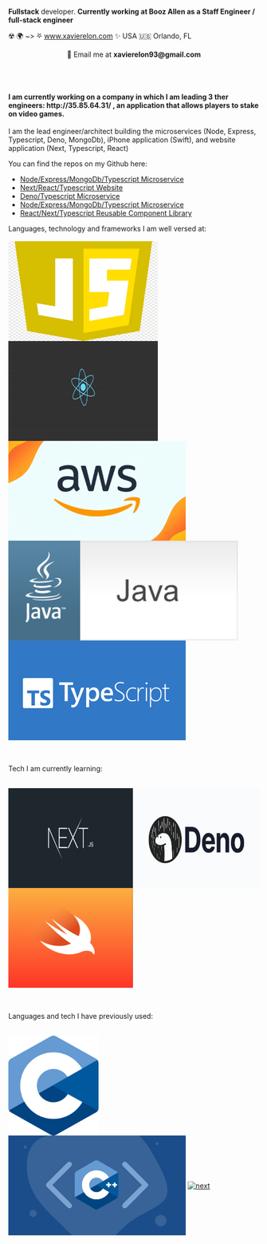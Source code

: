  **Fullstack** developer. **Currently working at Booz Allen as a Staff Engineer / full-stack engineer**

☢️ 🌍 ~> ⛧ www.xavierelon.com ✨ 
USA 🇺🇸 Orlando, FL


<p align="center"> 💬 Email me at <b>xavierelon93@gmail.com</b></p>

<br><br>

<h4> I am currently working on a company in which I am leading 3 ther engineers: http://35.85.64.31/ , an application that allows players to stake on video games. </h4>
<p> I am the lead engineer/architect building the microservices (Node, Express, Typescript, Deno, MongoDb), iPhone application (Swift), and website application (Next, Typescript, React) </p>
<p> You can find the repos on my Github here: </p>

  <ul>
    <li><a href="https://github.com/XavierElon/xsj-users-microservice">Node/Express/MongoDb/Typescript Microservice</a></li>
    <li><a href="https://github.com/XavierElon/xsj-ui-starter-app">Next/React/Typescript Website</a></li>
    <li><a href="https://github.com/XavierElon/xsj-deno-microservice">Deno/Typescript Microservice</a></li>
    <li><a href="https://github.com/XavierElon/xsj-newsletter-microservice">Node/Express/MongoDb/Typescript Microservice</a></li>
    <li><a href="https://github.com/XavierElon/xsj-reusable-component-library">React/Next/Typescript Reusable Component Library</a></li>
  </ul>

Languages, technology and frameworks I am well versed at: 
<br><br>
<a href="https://javascript.com/"><img height="200px" width="300px" align="center" alt="javascript" src="./public/javascript.png" /></a>
<a href="https://reactjs.org/"><img height="200px" width="300px" align="center" alt="react" src="./public/react.gif" /></a>
<a href="https://aws.amazon.com/"><img height="200px" align="center" alt="next" src="./public/aws.gif"/></a>
<a href="https://www.java.com/en/"><img height="200px" align="center" alt="next" src="./public/java.gif"/></a>
<a href="https://www.typescriptlang.org/"><img height="200px" align="center" alt="next" src="./public/typescript.png"/></a>


<br><br>
Tech I am currently learning:
<br><br>

<a href="https://nextjs.org/"><img height="200px" width="250px" align="center" alt="next" src="./public/next.jpeg"/></a>
<a href="https://deno.land"><img height="200px" width="250px" align="center" alt="next" src="./public/deno.webp"/></a>
<a href="https://www.swift.org/"><img height="200px" width="250px" align="center" alt="next" src="./public/swift.png"/></a>


<br><br>
Languages and tech I have previously used: 
<br><br>

<a href="https://www.learn-c.org/"><img height="200px" align="center" alt="next" src="./public/c.jpeg"/></a>
<a href="https://isocpp.org/"><img height="200px" align="center" alt="next" src="./public/c++.jpeg"/></a>
<a href="https://www.python.org/"><img height="200px" align="center" alt="next" src="./public/python.gif"/></a>

